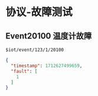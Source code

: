 # 协议-故障测试

## Event20100 温度计故障

`$iot/event/123/1/20100`

```json
{
  "timestamp": 1712627499659,
  "fault": [
    1
  ]
}
```
